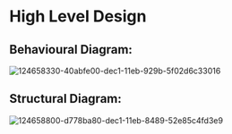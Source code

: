 # High Level Design
## Behavioural Diagram:
![124658330-40abfe00-dec1-11eb-929b-5f02d6c33016](https://user-images.githubusercontent.com/49206037/143175827-c4f0fc48-5186-4ec0-98c4-b3affbf4e19a.png)
## Structural Diagram:
![124658800-d778ba80-dec1-11eb-8489-52e85c4fd3e9](https://user-images.githubusercontent.com/49206037/143175958-c171559b-e4d0-49f4-83eb-f0649ce2a835.png)
